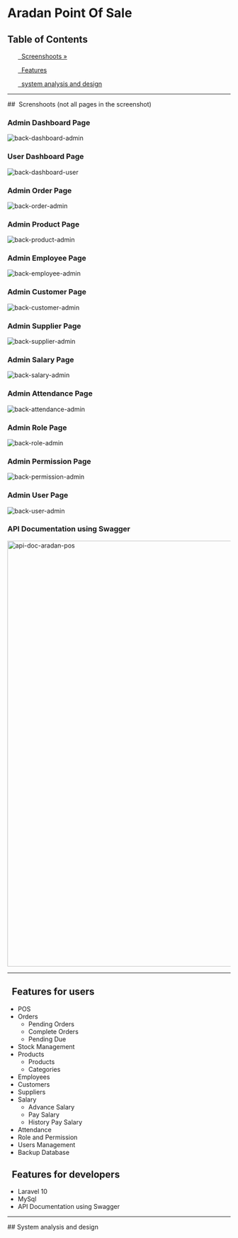 # Aradan Point Of Sale

## Table of Contents 

<div class="">
<ol>
<a href="#screenshoot">  Screenshoots »</a>
</ol>

<ol>
<a href="#feature">  Features </a>
</ol>

<ol>
<a href="#analysis">  system analysis and design </a>
</ol>
</div>

<hr>

<div class="" id="screenshoot">
##  Screnshoots (not all pages in the screenshot) <br>

### Admin Dashboard Page

![back-dashboard-admin](https://github.com/aslan-asilon31/aradan_pos_laravel10/assets/116990574/ce5e01de-b581-4e28-a9df-39e0fe144d35)

### User Dashboard Page

![back-dashboard-user](https://github.com/aslan-asilon31/aradan_pos_laravel10/assets/116990574/ce97a217-4412-463f-9bd3-3bfaa5f633a6)

### Admin Order Page

![back-order-admin](https://github.com/aslan-asilon31/aradan_pos_laravel10/assets/116990574/47dcaa42-c8b7-4db2-ac40-fd8ab65fbc17)

### Admin Product Page

![back-product-admin](https://github.com/aslan-asilon31/aradan_pos_laravel10/assets/116990574/c555f103-0fbe-44af-b139-de9781458c27)

### Admin Employee Page

![back-employee-admin](https://github.com/aslan-asilon31/aradan_pos_laravel10/assets/116990574/c747aab2-d959-401c-a9d6-daa1aa30d658)

### Admin Customer Page

![back-customer-admin](https://github.com/aslan-asilon31/aradan_pos_laravel10/assets/116990574/c8d5298f-c7dd-4eac-992e-311c670bfc22)

### Admin Supplier Page

![back-supplier-admin](https://github.com/aslan-asilon31/aradan_pos_laravel10/assets/116990574/83e8bbbb-6021-4aa7-9cc2-b800091fe279)

### Admin Salary Page

![back-salary-admin](https://github.com/aslan-asilon31/aradan_pos_laravel10/assets/116990574/646e7977-c2c2-4a96-ac9f-2363f128ff3d)

### Admin Attendance Page

![back-attendance-admin](https://github.com/aslan-asilon31/aradan_pos_laravel10/assets/116990574/05d2a426-d3ce-4454-ad9f-899b8657c319)

### Admin Role Page

![back-role-admin](https://github.com/aslan-asilon31/aradan_pos_laravel10/assets/116990574/10404cc1-f5d5-43d7-9e6e-db13223bce20)

### Admin Permission Page

![back-permission-admin](https://github.com/aslan-asilon31/aradan_pos_laravel10/assets/116990574/a0788ffd-9ad9-44c4-aa35-f0d08b603ef2)

### Admin User Page

![back-user-admin](https://github.com/aslan-asilon31/aradan_pos_laravel10/assets/116990574/a38c0b8b-ca28-44f1-912a-e0636efa6c9b)

### API Documentation using Swagger

<img width="959" alt="api-doc-aradan-pos" src="https://github.com/aslan-asilon31/aradan_pos_laravel10/assets/116990574/19cbd9fa-711e-4d41-bee1-9b14a3665db4">


</div>

<hr>


<div class="" id="feature">

##   Features for users
- POS
- Orders
  - Pending Orders
  - Complete Orders
  - Pending Due
- Stock Management
- Products
  - Products
  - Categories
- Employees
- Customers
- Suppliers
- Salary
  - Advance Salary
  - Pay Salary
  - History Pay Salary
- Attendance
- Role and Permission
- Users Management
- Backup Database

##   Features for developers
- Laravel 10 <br>
- MySql <br>
- API Documentation using Swagger </br>

</div>

<hr>

<div class="" id="analysis">
## System analysis and design


</div>

